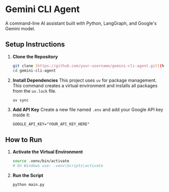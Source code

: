 # Gemini CLI Agent

A command-line AI assistant built with Python, LangGraph, and Google's Gemini model.

## Setup Instructions

1.  **Clone the Repository**
    ```bash
    git clone [https://github.com/your-username/gemini-cli-agent.git](https://github.com/your-username/gemini-cli-agent.git)
    cd gemini-cli-agent
    ```

2.  **Install Dependencies**
    This project uses `uv` for package management. This command creates a virtual environment and installs all packages from the `uv.lock` file.
    ```bash
    uv sync
    ```

3.  **Add API Key**
    Create a new file named `.env` and add your Google API key inside it:
    ```env
    GOOGLE_API_KEY="YOUR_API_KEY_HERE"
    ```

## How to Run

1.  **Activate the Virtual Environment**
    ```bash
    source .venv/bin/activate
    # On Windows use: .venv\Scripts\activate
    ```

2.  **Run the Script**
    ```bash
    python main.py
    ```